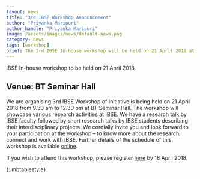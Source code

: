 ```yaml
---
layout: news
title: "3rd IBSE Workshop Announcement"
author: "Priyanka Maripuri"
author_handle: "Priyanka Maripuri"
image: /assets/images/news/default-news.png
category: news
tags: [workshop]
brief: The 3rd IBSE In-house workshop will be held on 21 April 2018 at BT Seminar Hall. <a href="/news/IBSE-workshop-02">Schedule</a>
---
```

IBSE In-house workshop to be held on 21 April 2018.

<h2><span class =" label label-default">Venue: BT Seminar Hall</span></h2>

We are organising 3rd IBSE Workshop of Initiative is being held on 21 April 2018 from 9.30 am to 12.30 pm at BT Seminar Hall. The workshop will showcase various research activities at IBSE. We have a research talk by IBSE faculty followed by short research talks by IBSE students describing their interdisciplinary projects. We cordially invite you and look forward to your participation at the workshop – to know more about the research, connect and work with IBSE. Further details of the schedule of this workshop is available [online](http://web.iitm.ac.in/ibse/).

If you wish to attend this workshop, please register [here](https://docs.google.com/forms/d/e/1FAIpQLSeG17rW86A03corwF1ypXW_yqX9WprrZY4yvTYJf0SKRWj7WA/viewform) by 18 April 2018.

{:.mbtablestyle}
